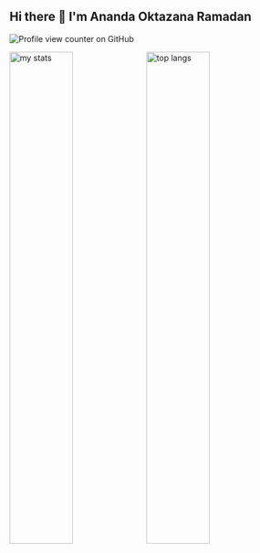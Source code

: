 ## Hi there 👋 I'm Ananda Oktazana Ramadan

![Profile view counter on GitHub](https://komarev.com/ghpvc/?username=anand4okta)

<img alt="my stats" align="left" width="47%" src="https://github-readme-stats.vercel.app/api?username=anand4okta"/>
<img alt="top langs" align="left" width="47%" src="https://github-readme-stats.vercel.app/api/top-langs/?username=anand4okta&layout=compact"/>

